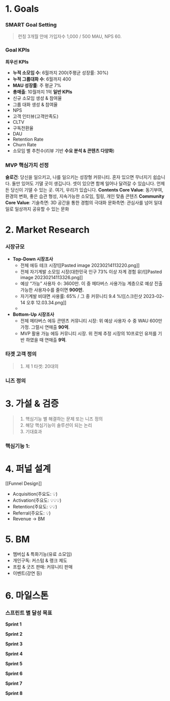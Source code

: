 # **1. Goals**
### SMART Goal Setting
> 런칭 3개월 안에 가입자수 1,000 / 500 MAU, NPS 60. 

### Goal KPIs
**최우선 KPIs**
- **누적 소모임 수**: 6월까지 200(주평균 성장률: 30%)
- **누적 그룹대화 수**: 6월까지 400
- **MAU 성장률**: 주 평균 7%
- **총매출**: 10월까지 1억
**일반 KPIs**
- 신규 소모임 생성 & 참여율
- 그룹 대화 생성 & 참여율
- NPS
- 고객 인터뷰(고객만족도)
- CLTV
- 구독전환율
- DAU
- Retention Rate
- Churn Rate
- 소모임 별 추천수(리뷰 기반 **수요 분석 & 콘텐츠 다양화**)

### MVP 핵심가치 선정
**슬로건**: 당신을 일으키고, 나를 일으키는 성장형 커뮤니티. 혼자 있으면 무너지기 쉽습니다. 둘만 있어도 기댈 곳이 생깁니다. 셋이 있으면 함께 일어나 달려갈 수 있습니다. 언제든 당신이 기댈 수 있는 곳. 여기, 우리가 있습니다.
**Contents Core Value**: 동기부여, 환경의 변화, 좋은 습관 형성, 지속가능한 소모임, 힐링, 개인 맞춤 콘텐츠
**Community Core Value**: 
기술측면: 3D 공간을 통한 경험의 극대화
문화측면: 관심사를 넘어 일대일로 일상까지 공유할 수 있는 문화

# **2. Market Research**
### 시장규모
- **Top-Down 시장조사**
	- 전체 에듀 테크 시장![[Pasted image 20230214113220.png]]
	- 전체 자기계발 소모임 시장(대한민국 인구 73% 이상 자계 경험 유)![[Pasted image 20230214113326.png]]
	- 예상 “가능” 사용자 수: 3600만. 이 중 메타버스 사용가능 계층으로 예상 진출가능한 사용자수를 줄이면 **900만.** 
	- 자기계발 비대면 사용률: 65% / 그 중 커뮤니티 9.4 %![[스크린샷 2023-02-14 오후 12.03.34.png]]
	- 
- **Bottom-Up 시장조사**
	- 전체 메타버스 에듀 콘텐츠 커뮤니티 시장: 위 예상 사용자 수 중 WAU 600만 가정. 그럴시 연매출 **90억**. 
	- MVP 활용 가능 에듀 커뮤니티 시장. 위 전체 추정 시장의 10프로인 유저를 기반 하였을 때 연매출 **9억**. 

### 타겟 고객 정의
> 	1. 제 1 타겟: 20대의 

### 니즈 정의
> 

# **3. 가설 & 검증**
> 1. 핵심기능 별 해결하는 문제 또는 니즈 정의
> 2. 해당 핵심기능이 솔루션이 되는 논리
> 3. 기대효과

### 핵심기능 1:

# **4. 퍼널 설계**
[[Funnel Design]]
- Acquisition(주요도: 💡)
- Activation(주요도: 💡💡💡)
- Retention(주요도: 💡💡)
- Referral(주요도: 💡)
- Revenue → BM

# **5. BM**
- 멤버십 & 특화기능(유료 소모임)
- 개인구독: 커스텀 & 랭크 제도
- 프랍 & 굿즈 판매: 커뮤니티 판매
- 이벤트(강연 등)

# **6. 마일스톤**
### 스프린트 별 달성 목표
**Sprint 1**

**Sprint 2**

**Sprint 3**

**Sprint 4**

**Sprint 5**

**Sprint 6**

**Sprint 7**

**Sprint 8**